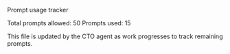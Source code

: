 Prompt usage tracker

Total prompts allowed: 50
Prompts used: 15

This file is updated by the CTO agent as work progresses to track remaining prompts.
